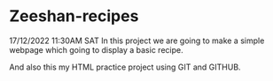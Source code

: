 # Zeeshan-recipes
17/12/2022 11:30AM SAT
In this project we are going to make a simple webpage which going to display a basic recipe.



And also this my HTML practice project using GIT  and GITHUB.